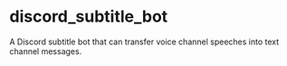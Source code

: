 # discord_subtitle_bot
A Discord subtitle bot that can transfer voice channel speeches into text channel messages.
